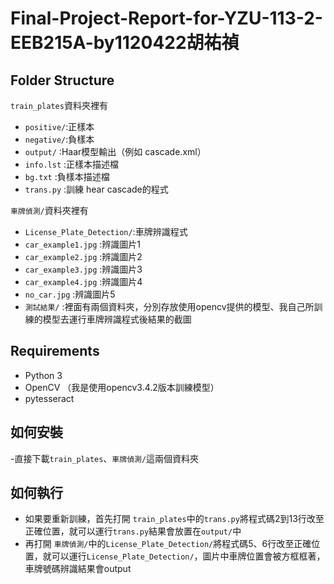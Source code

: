 # Final-Project-Report-for-YZU-113-2-EEB215A-by1120422胡祐禎

## Folder Structure

`train_plates`資料夾裡有
- `positive/`:正樣本
- `negative/`:負樣本
- `output/`  :Haar模型輸出（例如 cascade.xml）
- `info.lst` :正樣本描述檔
- `bg.txt`   :負樣本描述檔
- `trans.py` :訓練 hear cascade的程式
  
`車牌偵測/`資料夾裡有
- `License_Plate_Detection/`:車牌辨識程式
- `car_example1.jpg`        :辨識圖片1
- `car_example2.jpg`        :辨識圖片2
- `car_example3.jpg`        :辨識圖片3
- `car_example4.jpg`        :辨識圖片4
- `no_car.jpg`              :辨識圖片5
- `測試結果/`                :裡面有兩個資料夾，分別存放使用opencv提供的模型、我自己所訓練的模型去運行車牌辨識程式後結果的截圖

## Requirements
- Python 3
- OpenCV     （我是使用opencv3.4.2版本訓練模型）
- pytesseract
## 如何安裝
-直接下載`train_plates`、`車牌偵測/`這兩個資料夾
## 如何執行
- 如果要重新訓練，首先打開 `train_plates`中的`trans.py`將程式碼2到13行改至正確位置，就可以運行`trans.py`結果會放置在`output/`中
- 再打開 `車牌偵測/`中的`License_Plate_Detection/`將程式碼5、6行改至正確位置，就可以運行`License_Plate_Detection/`，圖片中車牌位置會被方框框著，車牌號碼辨識結果會output

